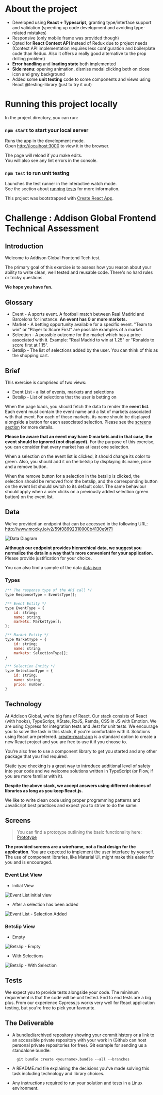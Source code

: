  # About the project
* Developed using **React + Typescript**, granting type/interface support and validation (speeding up code development and avoiding type-related mistakes)
* Responsive (only mobile frame was provided though)
* Opted for **React Context API** instead of Redux due to project needs (Context API implementation requires less configuration and boilerplate code than Redux. Also it offers a really good alternative to the prop drilling problem)
* **Error handling** and **loading state** both implemented
* **Side menu**: opening animation, dismiss modal clicking both on close icon and grey background
* Added some **unit testing** code to some components and views using React @testing-library (just to try it out)
# Running this project locally

In the project directory, you can run:
### `npm start` to start your local server

Runs the app in the development mode.\
Open [http://localhost:3000](http://localhost:3000) to view it in the browser.

The page will reload if you make edits.\
You will also see any lint errors in the console.

### `npm test` to run unit testing

Launches the test runner in the interactive watch mode.\
See the section about [running tests](https://facebook.github.io/create-react-app/docs/running-tests) for more information.

This project was bootstrapped with [Create React App](https://github.com/facebook/create-react-app).

# Challenge : Addison Global Frontend Technical Assessment

## Introduction

Welcome to Addison Global Frontend Tech test.

The primary goal of this exercise is to assess how you reason about your ability to write clean, well tested and reusable code. There's no hard rules or tricky questions.

**We hope you have fun.**

## Glossary
* Event - A sports event. A football match between Real Madrid and Barcelona for instance. **An event has 0 or more markets.**
* Market - A betting opportunity available for a specific event. "Team to win" or "Player to Score First" are possible examples of a market.
* Selection - A possible outcome for the market which has a price associated with it. Example: "Real Madrid to win at 1.25" or "Ronaldo to score first at 1.15".
* Betslip - The list of selections added by the user. You can think of this as the shopping cart.

## Brief
This exercise is comprised of two views:
* Event List - a list of events, markets and selections
* Betslip - List of selections that the user is betting on

When the page loads, you should fetch the data to render the **event list**. Each event must contain the event name and a list of markets associated with that event. For each of those markets, its name should be displayed alongside a button for each associated selection. Please see the [screens section](#screens) for more details.

**Please be aware that an event may have 0 markets and in that case, the event should be ignored (not displayed).** For the purpose of this exercise, you can consider that every market has at least one selection.

When a selection on the event list is clicked, it should change its color to green. Also, you should add it on the betslip by displaying its name, price and a remove button.

When the remove button for a selection in the betslip is clicked, the selection should be removed from the betslip, and the corresponding button on the event list should switch to its default color. The same behaviour should apply when a user clicks on a previously added selection (green button) on the event list.

## Data

We've provided an endpoint that can be accessed in the following URL:
<a href="http://www.mocky.io/v2/59f08692310000b4130e9f71" target="_blank">http://www.mocky.io/v2/59f08692310000b4130e9f71</a>

![Data Diagram](img/data-structure.png "Data Diagram")

**Although our endpoint provides hierarchical data, we suggest you normalize the data in a way that's more convenient for your application.** Please provide justification for your choice.

You can also find a sample of the data [data.json](data.json)

### Types

```js
/** The response type of the API call */
type ResponseType = EventsType[];

/** Event Entity */
type EventType = {
    id: string;
    name: string;
    markets: MarketType[];
};

/** Market Entity */
type MarketType = {
    id: string;
    name: string;
    markets: SelectionType[];
}

/** Selection Entity */
type SelectionType = {
    id: string;
    name: string;
    price: number;
}
```

## Technology

At Addison Global, we're big fans of React. Our stack consists of React (with hooks), TypeScript, XState, RxJS, Ramda, CSS in JS with Emotion. We are using Cypress for integration tests and Jest for unit tests. We encourage you to solve the task in this stack, if you're comfortable with it. Solutions using React are preferred. <a href="https://github.com/facebookincubator/create-react-app" target="_blank">create-react-app</a> is a standard option to create a new React project and you are free to use it if you choose to.

You're also free to use a component library to get you started and any other package that you find required.

Static type checking is a great way to introduce additional level of safety into your code and we welcome solutions written in TypeScript (or Flow, if you are more familiar with it).

**Despite the above stack, we accept answers using different choices of libraries as long as you keep React.js.**

We like to write clean code using proper programming patterns and JavaScript best practices and expect you to strive to do the same.

## Screens
> You can find a prototype outlining the basic functionality here:
<a href="https://marvelapp.com/2c4f5ia/screen/33947906" target="_blank">Prototype</a>

**The provided screens are a wireframe, not a final design for the application.** You are expected to implement the user interface by yourself. The use of component libraries, like Material UI, might make this easier for you and is encouraged.

### Event List View

* Initial View

![Event List initial view](img/event-list.png "Event List")

* After a selection has been added

![Event List - Selection Added](img/event-list-selection-added.png "Event List - Selection Added")

### Betslip View

* Empty

![Betslip - Empty](img/empty-betslip.png "Betslip - Empty")

* With Selections

![Betslip - With Selection](img/betslip-with-selection.png "Betslip - With Selection")

## Tests

We expect you to provide tests alongside your code. The minimum requirement is that the code will be unit tested. End to end tests are a big plus. From our experience Cypress.js works very well for React application testing, but you're free to pick your favourite.

## The Deliverable

* A bundled/archived repository showing your commit history or a link to an accessible private repository with your work in (Github can host personal private repositories for free). Git example for sending us a standalone bundle:

        git bundle create <yourname>.bundle --all --branches

* A README.md file explaining the decisions you've made solving this task including technology and library choices.
* Any instructions required to run your solution and tests in a Linux environment.